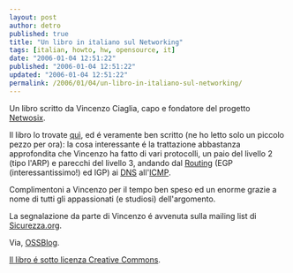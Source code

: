 ```yaml
---
layout: post
author: detro
published: true
title: "Un libro in italiano sul Networking"
tags: [italian, howto, hw, opensource, it]
date: "2006-01-04 12:51:22"
published: "2006-01-04 12:51:22"
updated: "2006-01-04 12:51:22"
permalink: /2006/01/04/un-libro-in-italiano-sul-networking/
---
```


Un libro scritto da Vincenzo Ciaglia, capo e fondatore del progetto <a href="http://www.netwosix.org/" target="_new">Netwosix</a>.

Il libro lo trovate <a target="_new" href="http://www.netwosix.org/NetworkingATLowLevel.pdf">quì</a>, ed é veramente ben scritto (ne ho letto solo un piccolo pezzo per ora): la cosa interessante é la trattazione abbastanza approfondita che Vincenzo ha fatto di vari protocolli, un paio del livello 2 (tipo l'ARP) e parecchi del livello 3, andando dal <a target="_new" title="Routing on Wikipedia" href="http://en.wikipedia.org/wiki/Routing">Routing</a> (EGP (interessantissimo!) ed IGP) ai <a href="http://en.wikipedia.org/wiki/DNS" target="_new" title="DNS on Wikipedia">DNS</a> all'<a target="_new" title="ICMP on Wikipedia" href="http://en.wikipedia.org/wiki/ICMP">ICMP</a>.

Complimentoni a Vincenzo per il tempo ben speso ed un enorme grazie a nome di tutti gli appassionati (e studiosi) dell'argomento.

La segnalazione da parte di Vincenzo é avvenuta sulla mailing list di <a target="_new" href="http://sikurezza.org/ml/12_05/msg00141.html">Sicurezza.org</a>.

Via, <a target="_new" href="http://www.ossblog.it/post/335/free_ebook_networking_lowlevel_ciaglia">OSSBlog</a>.

<ins datetime="2006-01-04T11:41:29+00:00">Il libro é sotto licenza Creative Commons</ins>.
